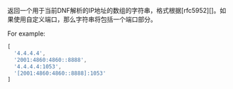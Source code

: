 <!-- YAML
added: v0.11.3
-->

返回一个用于当前DNF解析的IP地址的数组的字符串，格式根据[rfc5952][]。如果使用自定义端口，那么字符串将包括一个端口部分。

For example:

<!-- eslint-disable semi-->
```js
[
  '4.4.4.4',
  '2001:4860:4860::8888',
  '4.4.4.4:1053',
  '[2001:4860:4860::8888]:1053'
]
```

